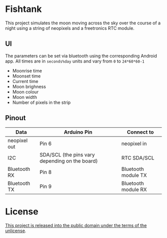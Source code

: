 # Fishtank

This project simulates the moon moving across the sky over the course of a night using a string of neopixels and a freetronics RTC module.

## UI

The parameters can be set via bluetooth using the corresponding Android app. All times are in `seconds%day` units and vary from `0` to `24*60*60-1`

* Moonrise time
* Moonset time
* Current time
* Moon brighness
* Moon colour
* Moon width
* Number of pixels in the strip

## Pinout

| Data | Arduino Pin | Connect to |
| ------- | ------- | ------- |
| neopixel out | Pin 6 | neopixel in |
| I2C | SDA/SCL (the pins vary depending on the board) | RTC SDA/SCL  |
| Bluetooth RX | Pin 8 | Bluetooth module TX |
| Bluetooth TX | Pin 9 | Bluetooth module RX |

# License

[This project is released into the public domain under the terms of the unlicense](./LICENSE).


